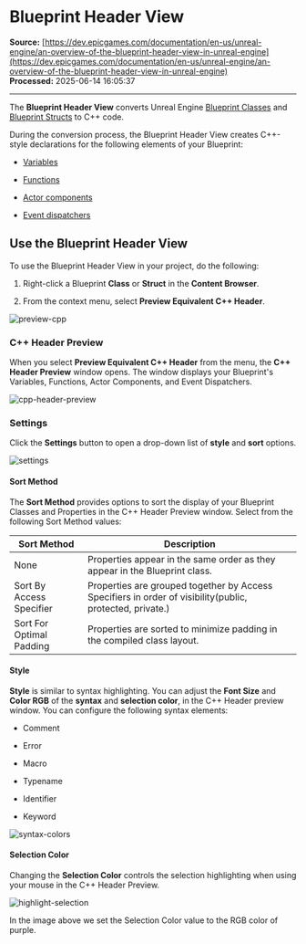 # Blueprint Header View

**Source:** [https://dev.epicgames.com/documentation/en-us/unreal-engine/an-overview-of-the-blueprint-header-view-in-unreal-engine](https://dev.epicgames.com/documentation/en-us/unreal-engine/an-overview-of-the-blueprint-header-view-in-unreal-engine)  
**Processed:** 2025-06-14 16:05:37

---

The **Blueprint Header View** converts Unreal Engine [Blueprint Classes](/documentation/en-us/unreal-engine/blueprint-class-assets-in-unreal-engine) and [Blueprint Structs](/documentation/en-us/unreal-engine/blueprint-struct-variables-in-unreal-engine) to C++ code.

During the conversion process, the Blueprint Header View creates C++-style declarations for the following elements of your Blueprint:

-   [Variables](/documentation/en-us/unreal-engine/blueprint-variables-in-unreal-engine)
    
-   [Functions](/documentation/en-us/unreal-engine/functions-in-unreal-engine)
    
-   [Actor components](/documentation/en-us/unreal-engine/basic-components-in-unreal-engine)
    
-   [Event dispatchers](/documentation/en-us/unreal-engine/event-dispatchers-in-unreal-engine)
    

## Use the Blueprint Header View

To use the Blueprint Header View in your project, do the following:

1.  Right-click a Blueprint **Class** or **Struct** in the **Content Browser**.
    
2.  From the context menu, select **Preview Equivalent C++ Header**.
    

![preview-cpp](https://d1iv7db44yhgxn.cloudfront.net/documentation/images/d3de1a84-08f7-47b2-bebd-70fc7a9d2709/previewcpp.png)

### C++ Header Preview

When you select **Preview Equivalent C++ Header** from the menu, the **C++ Header Preview** window opens. The window displays your Blueprint's Variables, Functions, Actor Components, and Event Dispatchers.

![cpp-header-preview](https://d1iv7db44yhgxn.cloudfront.net/documentation/images/c566a9bb-3d55-4465-b39f-a03c8b00f1b7/cppheaderpreview.jpg)

### Settings

Click the **Settings** button to open a drop-down list of **style** and **sort** options.

![settings](https://d1iv7db44yhgxn.cloudfront.net/documentation/images/f80fbe5b-7454-41f5-82fe-442f1cc150a5/settings.png)

#### Sort Method

The **Sort Method** provides options to sort the display of your Blueprint Classes and Properties in the C++ Header Preview window. Select from the following Sort Method values:

| Sort Method | Description |
| --- | --- |
| None | Properties appear in the same order as they appear in the Blueprint class. |
| Sort By Access Specifier | Properties are grouped together by Access Specifiers in order of visibility(public, protected, private.) |
| Sort For Optimal Padding | Properties are sorted to minimize padding in the compiled class layout. |

#### Style

**Style** is similar to syntax highlighting. You can adjust the **Font Size** and **Color RGB** of the **syntax** and **selection color**, in the C++ Header preview window. You can configure the following syntax elements:

-   Comment
    
-   Error
    
-   Macro
    
-   Typename
    
-   Identifier
    
-   Keyword
    

![syntax-colors](https://d1iv7db44yhgxn.cloudfront.net/documentation/images/06410ef4-bdca-43ca-b7c4-9b31e25e8432/syntaxcolors.png)

#### Selection Color

Changing the **Selection Color** controls the selection highlighting when using your mouse in the C++ Header Preview.

![highlight-selection](https://d1iv7db44yhgxn.cloudfront.net/documentation/images/4e941bd0-ec83-4a5a-92dd-658a41542615/highlightcolors.png)

In the image above we set the Selection Color value to the RGB color of purple.